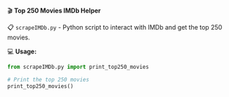 🎬 **Top 250 Movies IMDb Helper**

📋 `scrapeIMDb.py` - Python script to interact with IMDb and get the top 250 movies.

💻 **Usage:**
```python
from scrapeIMDb.py import print_top250_movies

# Print the top 250 movies
print_top250_movies()
